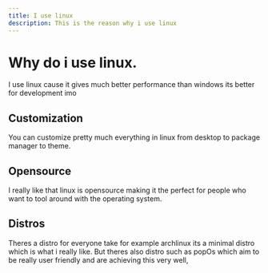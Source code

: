 ```yaml
---
title: I use linux
description: This is the reason why i use linux
---
```


# Why do i use linux.

I use linux cause it gives much better performance than windows its better for development imo

## Customization

You can customize pretty much everything in linux from desktop to package manager to theme.

## Opensource

I really like that linux is opensource making it the perfect for people who want to tool around with the operating system.

## Distros

Theres a distro for everyone take for example archlinux its a minimal distro which is what i really like.
But theres also distro such as popOs which aim to be really user friendly and are achieving this very well,

